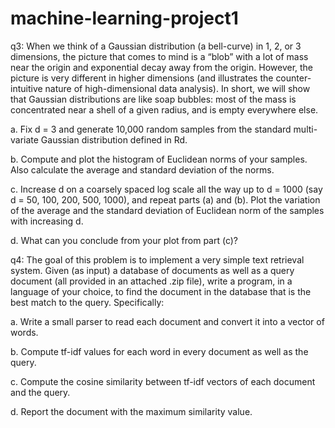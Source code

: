 # machine-learning-project1

q3:
When we think of a Gaussian distribution (a bell-curve) in 1, 2, or 3 dimensions, the picture that comes to mind is a “blob” with a lot of mass near the origin and exponential decay away from the origin. However, the picture is very different in higher dimensions (and illustrates the counter-intuitive nature of high-dimensional data analysis). In short, we will show that Gaussian distributions are like soap bubbles: most of the mass is concentrated near a shell of a given radius, and is empty everywhere else.


a. Fix d = 3 and generate 10,000 random samples from the standard multi-variate Gaussian distribution defined in Rd.

b. Compute and plot the histogram of Euclidean norms of your samples. Also calculate the average and standard deviation of the norms.

c. Increase d on a coarsely spaced log scale all the way up to d = 1000 (say d = 50, 100, 200, 500, 1000), and repeat parts (a) and (b). Plot the variation of the average and the standard deviation of Euclidean norm of the samples with increasing d.

d. What can you conclude from your plot from part (c)?


q4: The goal of this problem is to implement a very simple text retrieval system. Given (as input) a database of documents as well as a query document (all provided in an attached .zip file), write a program, in a language of your choice, to find the document in the database that is the best match to the query. Specifically:

a. Write a small parser to read each document and convert it into a vector of words.

b. Compute tf-idf values for each word in every document as well as the query.

c. Compute the cosine similarity between tf-idf vectors of each document and the query.

d. Report the document with the maximum similarity value.

